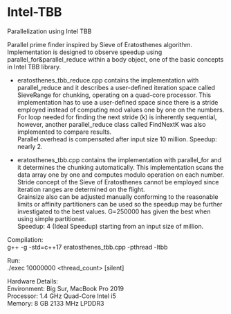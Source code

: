 # Intel-TBB
Parallelization using Intel TBB  <br />

Parallel prime finder inspired by Sieve of Eratosthenes algorithm.  <br />
Implementation is designed to observe speedup using parallel_for&parallel_reduce within a body object, one of the basic concepts in Intel TBB library.  <br />
- eratosthenes_tbb_reduce.cpp contains the implementation with parallel_reduce and it describes a user-defined iteration space called SieveRange for chunking, operating on a quad-core processor. This implementation has to use a user-defined space since there is a stride employed instead of computing mod values one by one on the numbers.  <br />
For loop needed for finding the next stride (k) is inherently sequential, however, another parallel_reduce class called FindNextK was also implemented to compare results. <br />
Parallel overhead is compensated after input size 10 million. Speedup: nearly 2. <br />

- eratosthenes_tbb.cpp contains the implementation with parallel_for and it determines the chunking automatically. This implementation scans the data array one by one and computes modulo operation on each number. Stride concept of the Sieve of Eratosthenes cannot be employed since iteration ranges are determined on the flight. <br />
Grainsize also can be adjusted manually conforming to the reasonable limits or affinity partitioners can be used so the speedup may be further investigated to the best values. G=250000 has given the best when using simple partitioner. <br />
Speedup: 4 (Ideal Speedup) starting from an input size of million. <br />


Compilation: <br />
g++ -g -std=c++17 eratosthenes_tbb.cpp -pthread -ltbb <br />

Run:  <br />
./exec 10000000 <thread_count> [silent]  <br />

Hardware Details: <br />
Environment: Big Sur, MacBook Pro 2019  <br />
Processor: 1.4 GHz Quad-Core Intel i5  <br />
Memory: 8 GB 2133 MHz LPDDR3 <br />







